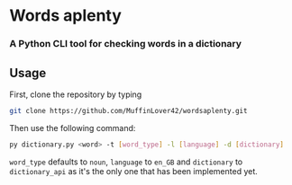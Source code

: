# Words aplenty
### A Python CLI tool for checking words in a dictionary

## Usage
First, clone the repository by typing
```bash
git clone https://github.com/MuffinLover42/wordsaplenty.git
```
Then use the following command:
```bash
py dictionary.py <word> -t [word_type] -l [language] -d [dictionary]
```
`word_type` defaults to `noun`, `language` to `en_GB` and `dictionary` to `dictionary_api` as it's the only one that has been implemented yet.

